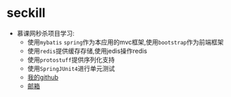 # seckill
* 慕课网秒杀项目学习:
    * 使用`mybatis` `spring`作为本应用的mvc框架,使用`bootstrap`作为前端框架
    * 使用`redis`提供缓存存储,使用jedis操作redis
    * 使用`protostuff`提供序列化支持
    * 使用`SpringJUnit4`进行单元测试
    * [我的github](https://github.com/393193646)
    * [邮箱](393193646@qq.com)
